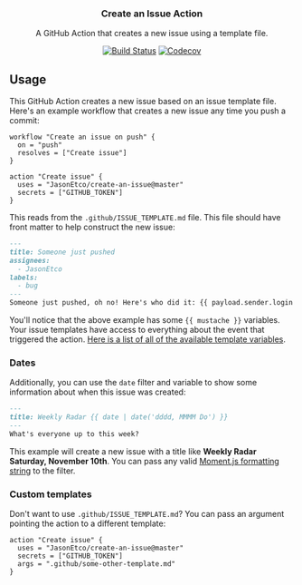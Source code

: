 <h3 align="center">Create an Issue Action</h3>
<p align="center">A GitHub Action that creates a new issue using a template file.<p>
<p align="center"><a href="https://travis-ci.com/JasonEtco/create-an-issue"><img src="https://badgen.now.sh/travis/JasonEtco/create-an-issue" alt="Build Status"></a> <a href="https://codecov.io/gh/JasonEtco/create-an-issue/"><img src="https://badgen.now.sh/codecov/c/github/JasonEtco/create-an-issue" alt="Codecov"></a></p>

## Usage

This GitHub Action creates a new issue based on an issue template file. Here's an example workflow that creates a new issue any time you push a commit:

```
workflow "Create an issue on push" {
  on = "push"
  resolves = ["Create issue"]
}

action "Create issue" {
  uses = "JasonEtco/create-an-issue@master"
  secrets = ["GITHUB_TOKEN"]
}
```

This reads from the `.github/ISSUE_TEMPLATE.md` file. This file should have front matter to help construct the new issue:

```md
---
title: Someone just pushed
assignees:
  - JasonEtco
labels:
  - bug
---
Someone just pushed, oh no! Here's who did it: {{ payload.sender.login }}
```

You'll notice that the above example has some `{{ mustache }}` variables. Your issue templates have access to everything about the event that triggered the action. [Here is a list of all of the available template variables](https://github.com/JasonEtco/actions-toolkit#toolscontext).

### Dates

Additionally, you can use the `date` filter and variable to show some information about when this issue was created:

```md
---
title: Weekly Radar {{ date | date('dddd, MMMM Do') }}
---
What's everyone up to this week?
```

This example will create a new issue with a title like **Weekly Radar Saturday, November 10th**. You can pass any valid [Moment.js formatting string](https://momentjs.com/docs/#/displaying/) to the filter.

### Custom templates

Don't want to use `.github/ISSUE_TEMPLATE.md`? You can pass an argument pointing the action to a different template:

```
action "Create issue" {
  uses = "JasonEtco/create-an-issue@master"
  secrets = ["GITHUB_TOKEN"]
  args = ".github/some-other-template.md"
}
```
